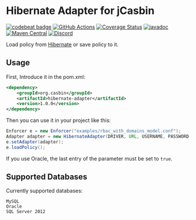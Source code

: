 # Hibernate Adapter for jCasbin

[![codebeat badge](https://codebeat.co/badges/4bd94027-fdd2-4b11-b894-89785bf542b3)](https://codebeat.co/projects/github-com-jcasbin-hibernate-adapter-master)
[![GitHub Actions](https://github.com/jcasbin/hibernate-adapter/workflows/build/badge.svg)](https://github.com/jcasbin/hibernate-adapter/actions)
[![Coverage Status](https://coveralls.io/repos/github/jcasbin/hibernate-adapter/badge.svg?branch=master)](https://coveralls.io/github/jcasbin/hibernate-adapter?branch=master)
[![javadoc](https://javadoc.io/badge2/org.casbin/hibernate-adapter/javadoc.svg)](https://javadoc.io/doc/org.casbin/hibernate-adapter)
[![Maven Central](https://img.shields.io/maven-central/v/org.casbin/hibernate-adapter.svg)](https://mvnrepository.com/artifact/org.casbin/hibernate-adapter/latest)
[![Discord](https://img.shields.io/discord/1022748306096537660?logo=discord&label=discord&color=5865F2)](https://discord.gg/S5UjpzGZjN)

Load policy from [Hibernate](https://hibernate.org/orm/) or save policy to it.

## Usage
First, Introduce it in the pom.xml:

```xml
<dependency>
    <groupId>org.casbin</groupId>
    <artifactId>hibernate-adapter</artifactId>
    <version>1.0.0</version>
</dependency>
```

Then you can use it in your project like this:

```java
Enforcer e = new Enforcer("examples/rbac_with_domains_model.conf");
Adapter adapter = new HibernateAdapter(DRIVER, URL, USERNAME, PASSWORD, true);
e.setAdapter(adapter);
e.loadPolicy();
```

If you use Oracle, the last entry of the parameter must be set to `true`.

## Supported Databases
Currently supported databases:

    MySQL
    Oracle
    SQL Server 2012
